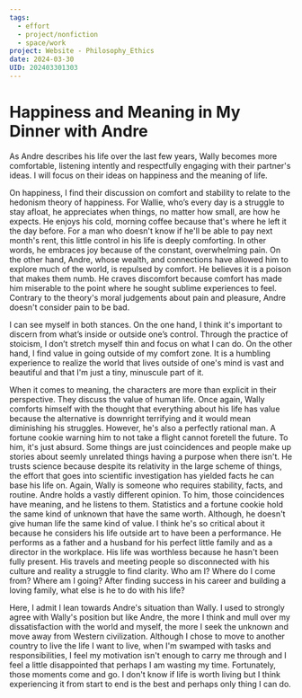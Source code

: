 ```yaml
---
tags:
  - effort
  - project/nonfiction
  - space/work
project: Website - Philosophy_Ethics
date: 2024-03-30
UID: 202403301303
---
```


# Happiness and Meaning in My Dinner with Andre

As Andre describes his life over the last few years, Wally becomes more comfortable, listening intently and respectfully engaging with their partner's ideas. I will focus on their ideas on happiness and the meaning of life.

On happiness, I find their discussion on comfort and stability to relate to the hedonism theory of happiness. For Wallie, who’s every day is a struggle to stay afloat, he appreciates when things, no matter how small, are how he expects. He enjoys his cold, morning coffee because that's where he left it the day before. For a man who doesn't know if he'll be able to pay next month's rent, this little control in his life is deeply comforting. In other words, he embraces joy because of the constant, overwhelming pain. On the other hand, Andre, whose wealth, and connections have allowed him to explore much of the world, is repulsed by comfort. He believes it is a poison that makes them numb. He craves discomfort because comfort has made him miserable to the point where he sought sublime experiences to feel. Contrary to the theory's moral judgements about pain and pleasure, Andre doesn't consider pain to be bad.

I can see myself in both stances. On the one hand, I think it's important to discern from what’s inside or outside one’s control. Through the practice of stoicism, I don’t stretch myself thin and focus on what I can do. On the other hand, I find value in going outside of my comfort zone. It is a humbling experience to realize the world that lives outside of one's mind is vast and beautiful and that I'm just a tiny, minuscule part of it.

When it comes to meaning, the characters are more than explicit in their perspective. They discuss the value of human life. Once again, Wally comforts himself with the thought that everything about his life has value because the alternative is downright terrifying and it would mean diminishing his struggles. However, he's also a perfectly rational man. A fortune cookie warning him to not take a flight cannot foretell the future. To him, it's just absurd. Some things are just coincidences and people make up stories about seemly unrelated things having a purpose when there isn't. He trusts science because despite its relativity in the large scheme of things, the effort that goes into scientific investigation has yielded facts he can base his life on. Again, Wally is someone who requires stability, facts, and routine. Andre holds a vastly different opinion. To him, those coincidences have meaning, and he listens to them. Statistics and a fortune cookie hold the same kind of unknown that have the same worth. Although, he doesn't give human life the same kind of value. I think he's so critical about it because he considers his life outside art to have been a performance. He performs as a father and a husband for his perfect little family and as a director in the workplace. His life was worthless because he hasn't been fully present. His travels and meeting people so disconnected with his culture and reality a struggle to find clarity. Who am I? Where do I come from? Where am I going? After finding success in his career and building a loving family, what else is he to do with his life?

Here, I admit I lean towards Andre's situation than Wally. I used to strongly agree with Wally's position but like Andre, the more I think and mull over my dissatisfaction with the world and myself, the more I seek the unknown and move away from Western civilization. Although I chose to move to another country to live the life I want to live, when I'm swamped with tasks and responsibilities, I feel my motivation isn't enough to carry me through and I feel a little disappointed that perhaps I am wasting my time. Fortunately, those moments come and go. I don't know if life is worth living but I think experiencing it from start to end is the best and perhaps only thing I can do.